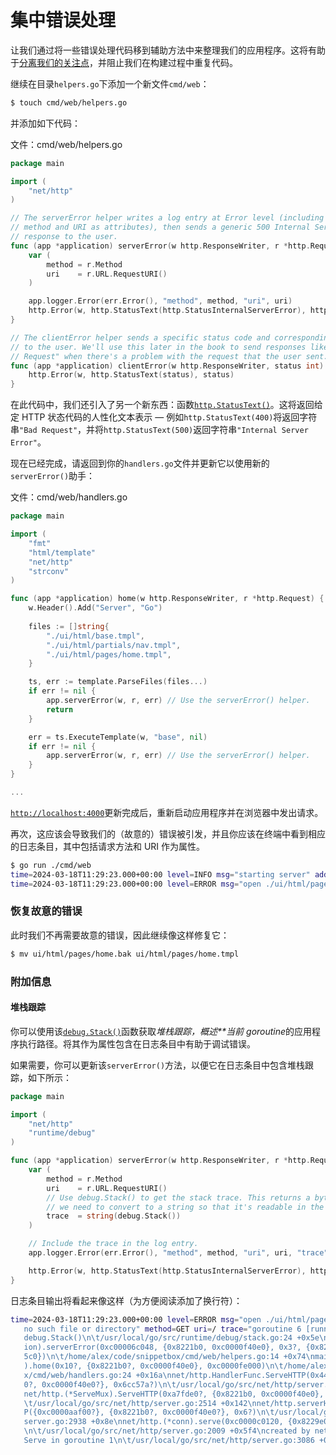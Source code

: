 # 集中错误处理

让我们通过将一些错误处理代码移到辅助方法中来整理我们的应用程序。这将有助于[分离我们的关注点](https://deviq.com/separation-of-concerns/)，并阻止我们在构建过程中重复代码。

继续在目录`helpers.go`下添加一个新文件`cmd/web`：

```sh
$ touch cmd/web/helpers.go
```

并添加如下代码：

文件：cmd/web/helpers.go

```go
package main

import (
    "net/http"
)

// The serverError helper writes a log entry at Error level (including the request
// method and URI as attributes), then sends a generic 500 Internal Server Error
// response to the user.
func (app *application) serverError(w http.ResponseWriter, r *http.Request, err error) {
    var (
        method = r.Method
        uri    = r.URL.RequestURI()
    )

    app.logger.Error(err.Error(), "method", method, "uri", uri)
    http.Error(w, http.StatusText(http.StatusInternalServerError), http.StatusInternalServerError)
}

// The clientError helper sends a specific status code and corresponding description
// to the user. We'll use this later in the book to send responses like 400 "Bad
// Request" when there's a problem with the request that the user sent.
func (app *application) clientError(w http.ResponseWriter, status int) {
    http.Error(w, http.StatusText(status), status)
}
```

在此代码中，我们还引入了另一个新东西：函数[`http.StatusText()`](https://pkg.go.dev/net/http/#StatusText)。这将返回给定 HTTP 状态代码的人性化文本表示 — 例如`http.StatusText(400)`将返回字符串`"Bad Request"`，并将`http.StatusText(500)`返回字符串`"Internal Server Error"`。

现在已经完成，请返回到你的`handlers.go`文件并更新它以使用新的`serverError()`助手：

文件：cmd/web/handlers.go

```go
package main

import (
    "fmt"
    "html/template"
    "net/http"
    "strconv"
)

func (app *application) home(w http.ResponseWriter, r *http.Request) {
    w.Header().Add("Server", "Go")
    
    files := []string{
        "./ui/html/base.tmpl",
        "./ui/html/partials/nav.tmpl",
        "./ui/html/pages/home.tmpl",
    }

    ts, err := template.ParseFiles(files...)
    if err != nil {
        app.serverError(w, r, err) // Use the serverError() helper.
        return
    }

    err = ts.ExecuteTemplate(w, "base", nil)
    if err != nil {
        app.serverError(w, r, err) // Use the serverError() helper.
    }
}

...
```

[`http://localhost:4000`](http://localhost:4000/)更新完成后，重新启动应用程序并在浏览器中发出请求。

再次，这应该会导致我们的（故意的）错误被引发，并且你应该在终端中看到相应的日志条目，其中包括请求方法和 URI 作为属性。

```sh
$ go run ./cmd/web
time=2024-03-18T11:29:23.000+00:00 level=INFO msg="starting server" addr=:4000
time=2024-03-18T11:29:23.000+00:00 level=ERROR msg="open ./ui/html/pages/home.tmpl: no such file or directory" method=GET uri=/
```

### 恢复故意的错误

此时我们不再需要故意的错误，因此继续像这样修复它：

```sh
$ mv ui/html/pages/home.bak ui/html/pages/home.tmpl
```

### 附加信息

#### 堆栈跟踪

你可以使用该[`debug.Stack()`](https://pkg.go.dev/runtime/debug/#Stack)函数获取*堆栈跟踪，概述**当前 goroutine*的应用程序执行路径。将其作为属性包含在日志条目中有助于调试错误。

如果需要，你可以更新该`serverError()`方法，以便它在日志条目中包含堆栈跟踪，如下所示：

```go
package main

import (
    "net/http"
    "runtime/debug"
)

func (app *application) serverError(w http.ResponseWriter, r *http.Request, err error) {
    var (
        method = r.Method
        uri    = r.URL.RequestURI()
        // Use debug.Stack() to get the stack trace. This returns a byte slice, which
        // we need to convert to a string so that it's readable in the log entry.
        trace  = string(debug.Stack())
    )

    // Include the trace in the log entry.
    app.logger.Error(err.Error(), "method", method, "uri", uri, "trace", trace)

    http.Error(w, http.StatusText(http.StatusInternalServerError), http.StatusInternalServerError)
}
```

日志条目输出将看起来像这样（为方便阅读添加了换行符）：

```sh
time=2024-03-18T11:29:23.000+00:00 level=ERROR msg="open ./ui/html/pages/home.tmpl:
   no such file or directory" method=GET uri=/ trace="goroutine 6 [running]:\nruntime/
   debug.Stack()\n\t/usr/local/go/src/runtime/debug/stack.go:24 +0x5e\nmain.(*applicat
   ion).serverError(0xc00006c048, {0x8221b0, 0xc0000f40e0}, 0x3?, {0x820600, 0xc0000ab
   5c0})\n\t/home/alex/code/snippetbox/cmd/web/helpers.go:14 +0x74\nmain.(*application
   ).home(0x10?, {0x8221b0?, 0xc0000f40e0}, 0xc0000fe000)\n\t/home/alex/code/snippetbo
   x/cmd/web/handlers.go:24 +0x16a\nnet/http.HandlerFunc.ServeHTTP(0x4459e0?, {0x8221b
   0?, 0xc0000f40e0?}, 0x6cc57a?)\n\t/usr/local/go/src/net/http/server.go:2136 +0x29\n
   net/http.(*ServeMux).ServeHTTP(0xa7fde0?, {0x8221b0, 0xc0000f40e0}, 0xc0000fe000)\n
   \t/usr/local/go/src/net/http/server.go:2514 +0x142\nnet/http.serverHandler.ServeHTT
   P({0xc0000aaf00?}, {0x8221b0?, 0xc0000f40e0?}, 0x6?)\n\t/usr/local/go/src/net/http/
   server.go:2938 +0x8e\nnet/http.(*conn).serve(0xc0000c0120, {0x8229e0, 0xc0000aae10})
   \n\t/usr/local/go/src/net/http/server.go:2009 +0x5f4\ncreated by net/http.(*Server).
   Serve in goroutine 1\n\t/usr/local/go/src/net/http/server.go:3086 +0x5cb\n"
```

